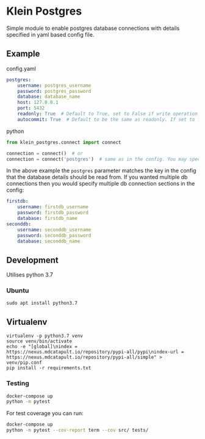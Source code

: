 # Klein Postgres

Simple module to enable postgres database connections with details specified in yaml based config file.

## Example

config.yaml

``` yaml
postgres:
    username: postgres_username
    password: postgres_password
    database: database_name
    host: 127.0.0.1
    port: 5432
    readonly: True  # Default to True, set to False if write operation is required
    autocommit: True  # Default to be the same as readonly. If set to false, you are expected to commit after the queries manually.
```

python

``` python
from klein_postgres.connect import connect

connection = connect()  # or
connection = connect('postgres')  # same as in the config. You may specify multiple postgres db in the config
```
In the above example the `postgres` parameter matches the key in the config that the database details should be read from.
If you wanted multiple db connections then you would specify multiple db connection sections in the config:

```yaml
firstdb:
    username: firstdb_username
    password: firstdb_password
    database: firstdb_name
seconddb:
    username: seconddb_username
    password: seconddb_password
    database: seconddb_name
```

## Development


Utilises python 3.7

### Ubuntu

```
sudo apt install python3.7
```

## Virtualenv

```
virtualenv -p python3.7 venv
source venv/bin/activate
echo -e "[global]\nindex = https://nexus.mdcatapult.io/repository/pypi-all/pypi\nindex-url = https://nexus.mdcatapult.io/repository/pypi-all/simple" > venv/pip.conf
pip install -r requirements.txt
```

### Testing
```bash
docker-compose up
python -m pytest
```
For test coverage you can run:
```bash
docker-compose up
python -m pytest --cov-report term --cov src/ tests/
```
